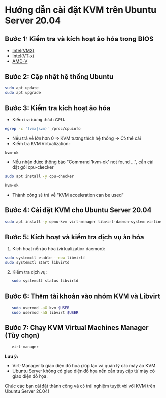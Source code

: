 # Hướng dẫn cài đặt KVM trên Ubuntu Server 20.04

## Bước 1: Kiểm tra và kích hoạt ảo hóa trong BIOS

- [Intel(VMX)](https://www.asus.com/vn/support/faq/1043786/)
- [Intel(VT-x)](https://www.asus.com/vn/support/faq/1043181/)
- [AMD-V](https://www.asus.com/vn/support/faq/1043992/)

## Bước 2: Cập nhật hệ thống Ubuntu

```sh
sudo apt update
sudo apt upgrade
```

## Bước 3: Kiểm tra kích hoạt ảo hóa

- Kiểm tra tương thích CPU:

```sh
egrep -c '(vmx|svm)' /proc/cpuinfo
```

- Nếu trả về lớn hơn 0 => KVM tương thích hệ thống => Có thể cài
- Kiểm tra KVM Virtualization:

```sh
kvm-ok
```

- Nếu nhận được thông báo "Command 'kvm-ok' not found ...", cần cài đặt gói cpu-checker

```sh
sudo apt install -y cpu-checker
```

```sh
kvm-ok
```

- Thành công sẽ trả về "KVM acceleration can be used"

## Bước 4: Cài đặt KVM cho Ubuntu Server 20.04

```sh
sudo apt install -y qemu-kvm virt-manager libvirt-daemon-system virtinst libvirt-clients bridge-utils
```

## Bước 5: Kích hoạt và kiểm tra dịch vụ ảo hóa

1. Kích hoạt nền ảo hóa (virtualization daemon):

```sh
sudo systemctl enable --now libvirtd
sudo systemctl start libvirtd
```

2. Kiểm tra dịch vụ:

```sh
   sudo systemctl status libvirtd
```

## Bước 6: Thêm tài khoản vào nhóm KVM và Libvirt

```sh
   sudo usermod -aG kvm $USER
   sudo usermod -aG libvirt $USER
```

## Bước 7: Chạy KVM Virtual Machines Manager (Tùy chọn)

```sh
   virt-manager
```

**Lưu ý:**

- Virt-Manager là giao diện đồ họa giúp tạo và quản lý các máy ảo KVM.
- Ubuntu Server không có giao diện đồ họa nền cần truy cập từ máy có giao diện đồ họa.

Chúc các bạn cài đặt thành công và có trải nghiệm tuyệt vời với KVM trên Ubuntu Server 20.04!
